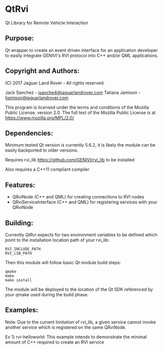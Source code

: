 # QtRvi
Qt Library for Remote Vehicle Interaction

Purpose:
-----------------
Qt wrapper to create an event driven interface for an application developer to easily integrate GENIVI's RVI protocol into C++ and/or QML applications.

Copyright and Authors:
----------------
(C) 2017 Jaguar Land Rover - All rights reserved.

Jack Sanchez - <jsanche4@jaguarlandrover.com>
Tatiana Jamison - <tjamison@jaguarlandrover.com>

This program is licensed under the terms and conditions of the
Mozilla Public License, version 2.0. The full text of the
Mozilla Public License is at https://www.mozilla.org/MPL/2.0/


Dependencies:
---------------
Minimum tested Qt version is currently 5.6.2, it is likely the module can be easily backported to older versions.

Requires rvi_lib <https://github.com/GENIVI/rvi_lib> to be installed

Also requires a C++11 compliant compiler


Features:
--------------
* QRviNode (C++ and QML) for creating connections to RVI nodes
* QRviServiceInterface (C++ and QML) for registering services with your QRviNode


Building:
---------------
Currently QtRvi expects for two environment variables to be defined which point to the installation location path of your rvi_lib:
```
RVI_INCLUDE_PATH
RVI_LIB_PATH
```

Then this module will follow basic Qt module build steps:
```
qmake
make
make install
```

The module will be deployed to the location of the Qt SDK referenced by your qmake used during the build phase.

Examples:
---------------
Note: Due to the current limitation of rvi_lib, a given service cannot invoke another service which is registered on the same QRviNode.

Ex 1)
rvi-helloworld:
This example intends to demonstrate the minimal amount of C++ required to create an RVI service 




